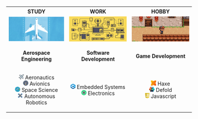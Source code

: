 
<table border="0">
    <tr>
        <th style="text-align: center;">STUDY</th>
        <th style="text-align: center;">WORK</th>
        <th style="text-align: center;">HOBBY</th>
    </tr>
    <tr>
        <td><img src="assets/aerospace.gif" width="352"/></td>
        <td><img src="assets/sw_dev.gif" width="352"/></td>
        <td><img src="assets/game_dev.gif" width="352"/></td>
    </tr>
    <tr>
        <td><p align="center"><b>Aerospace Engineering</b></p></td>
        <td><p align="center"><b>Software Development</b></p></td>
        <td><p align="center"><b>Game Development</b></p></td>
    </tr>
    <tr>
        <td>
            <p align="center">
            <img src="assets/plane.png" style="height: 1em;"/> Aeronautics<br>
            <img src="assets/gauge.png" style="height: 1em;"/> Avionics<br>
            <img src="assets/space.png" style="height: 1em;"/> Space Science<br>
            <img src="assets/drone.png" style="height: 1em;"/> Autonomous Robotics
            </p>
        </td>
        <td>
            <p align="center">
            <img src="assets/cpp.png" style="height: 1em;"/> Embedded Systems<br>
            <img src="assets/chip.png" style="height: 1em;"/> Electronics
            </p>
        </td>
        <td>
            <p align="center">
            <img src="assets/haxe.png" style="height: 1em;"/> Haxe<br/>
            <img src="assets/defold.png" style="height: 1em;"/> Defold<br/>
            <img src="assets/javascript.png" style="height: 1em;"/> Javascript<br/>
            </p>
        </td>
    </tr>
</table>

